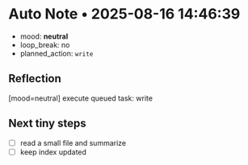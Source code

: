 # Auto Note • 2025-08-16 14:46:39
- mood: **neutral**
- loop_break: no
- planned_action: `write`

## Reflection
[mood=neutral] execute queued task: write

## Next tiny steps
- [ ] read a small file and summarize
- [ ] keep index updated
